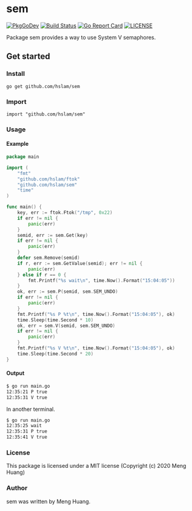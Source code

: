 # sem
[![PkgGoDev](https://pkg.go.dev/badge/github.com/hslam/sem)](https://pkg.go.dev/github.com/hslam/sem)
[![Build Status](https://travis-ci.org/hslam/sem.svg?branch=master)](https://travis-ci.org/hslam/sem)
[![Go Report Card](https://goreportcard.com/badge/github.com/hslam/sem)](https://goreportcard.com/report/github.com/hslam/sem)
[![LICENSE](https://img.shields.io/github/license/hslam/sem.svg?style=flat-square)](https://github.com/hslam/sem/blob/master/LICENSE)

Package sem provides a way to use System V semaphores.

## Get started

### Install
```
go get github.com/hslam/sem
```
### Import
```
import "github.com/hslam/sem"
```
### Usage
####  Example
```go
package main

import (
	"fmt"
	"github.com/hslam/ftok"
	"github.com/hslam/sem"
	"time"
)

func main() {
	key, err := ftok.Ftok("/tmp", 0x22)
	if err != nil {
		panic(err)
	}
	semid, err := sem.Get(key)
	if err != nil {
		panic(err)
	}
	defer sem.Remove(semid)
	if r, err := sem.GetValue(semid); err != nil {
		panic(err)
	} else if r == 0 {
		fmt.Printf("%s wait\n", time.Now().Format("15:04:05"))
	}
	ok, err := sem.P(semid, sem.SEM_UNDO)
	if err != nil {
		panic(err)
	}
	fmt.Printf("%s P %t\n", time.Now().Format("15:04:05"), ok)
	time.Sleep(time.Second * 10)
	ok, err = sem.V(semid, sem.SEM_UNDO)
	if err != nil {
		panic(err)
	}
	fmt.Printf("%s V %t\n", time.Now().Format("15:04:05"), ok)
	time.Sleep(time.Second * 20)
}
```

#### Output

```sh
$ go run main.go
12:35:21 P true
12:35:31 V true
```
In another terminal.
```sh
$ go run main.go
12:35:25 wait
12:35:31 P true
12:35:41 V true
```

### License
This package is licensed under a MIT license (Copyright (c) 2020 Meng Huang)


### Author
sem was written by Meng Huang.


